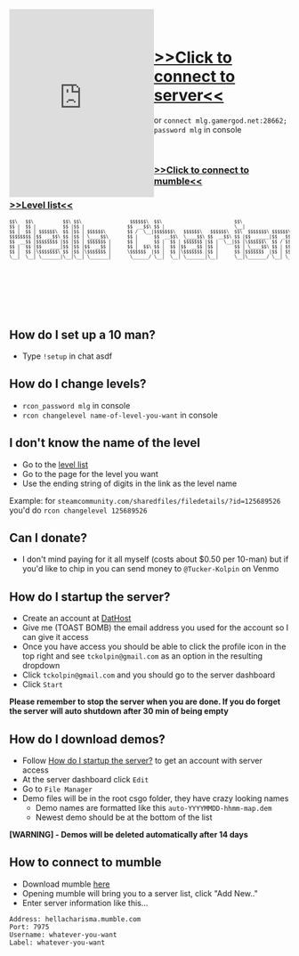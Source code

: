<iframe style="float: left;" src="https://cache.gametracker.com/components/html0/?host=104.217.248.90:28662&bgColor=333333&fontColor=cccccc&titleBgColor=222222&titleColor=ff9900&borderColor=555555&linkColor=ffcc00&borderLinkColor=222222&showMap=0&showCurrPlayers=0&topPlayersHeight=150&showTopPlayers=1&showBlogs=0&width=240" frameborder="0" scrolling="no" width="260" height="338"></iframe>

<div>

&nbsp;
&nbsp;
&nbsp;

</div>

# [>>Click to connect to server<<]
[>>Click to connect to server<<]: steam://connect/mlg.gamergod.net:28662/mlg

or `connect mlg.gamergod.net:28662; password mlg` in console

<div>

&nbsp;
&nbsp;
&nbsp;

</div>

### [>>Click to connect to mumble<<]
[>>click to connect to mumble<<]: mumble://hellacharisma.mumble.com:7975/?version=1.2.0

### [>>Level list<<]
[>>Level list<<]: https://steamcommunity.com/sharedfiles/filedetails/?id=796751913
[level list]: https://steamcommunity.com/sharedfiles/filedetails/?id=796751913

<pre style="font-size: 8px;">
$$\   $$\           $$\ $$\                  $$$$$$\  $$\                           $$\                                   
$$ |  $$ |          $$ |$$ |                $$  __$$\ $$ |                          \__|                                  
$$ |  $$ | $$$$$$\  $$ |$$ | $$$$$$\        $$ /  \__|$$$$$$$\   $$$$$$\   $$$$$$\  $$\  $$$$$$$\ $$$$$$\$$$$\   $$$$$$\  
$$$$$$$$ |$$  __$$\ $$ |$$ | \____$$\       $$ |      $$  __$$\  \____$$\ $$  __$$\ $$ |$$  _____|$$  _$$  _$$\  \____$$\ 
$$  __$$ |$$$$$$$$ |$$ |$$ | $$$$$$$ |      $$ |      $$ |  $$ | $$$$$$$ |$$ |  \__|$$ |\$$$$$$\  $$ / $$ / $$ | $$$$$$$ |
$$ |  $$ |$$   ____|$$ |$$ |$$  __$$ |      $$ |  $$\ $$ |  $$ |$$  __$$ |$$ |      $$ | \____$$\ $$ | $$ | $$ |$$  __$$ |
$$ |  $$ |\$$$$$$$\ $$ |$$ |\$$$$$$$ |      \$$$$$$  |$$ |  $$ |\$$$$$$$ |$$ |      $$ |$$$$$$$  |$$ | $$ | $$ |\$$$$$$$ |
\__|  \__| \_______|\__|\__| \_______|       \______/ \__|  \__| \_______|\__|      \__|\_______/ \__| \__| \__| \_______|
</pre>

&nbsp;

&nbsp;

&nbsp;

## How do I set up a 10 man?
- Type `!setup` in chat asdf

## How do I change levels?
- `rcon_password mlg` in console
- `rcon changelevel name-of-level-you-want` in console

## I don't know the name of the level
- Go to the [level list] 
- Go to the page for the level you want
- Use the ending string of digits in the link as the level name

Example: for `steamcommunity.com/sharedfiles/filedetails/?id=125689526` you'd do `rcon changelevel 125689526`

## Can I donate?
- I don't mind paying for it all myself (costs about $0.50 per 10-man) but if you'd like to chip in you can send money to `@Tucker-Kolpin` on Venmo

## How do I startup the server?
- Create an account at [DatHost](https://dathost.net/)
- Give me (TOAST BOMB) the email address you used for the account so I can give it access
- Once you have access you should be able to click the profile icon in the top right and see `tckolpin@gmail.com` as an option in the resulting dropdown
- Click `tckolpin@gmail.com` and you should go to the server dashboard
- Click `Start`

**Please remember to stop the server when you are done. If you do forget the server will auto shutdown after 30 min of being empty**

## How do I download demos?
- Follow [How do I startup the server?](#how-do-i-startup-the-server?) to get an account with server access
- At the server dashboard click `Edit`
- Go to `File Manager` 
- Demo files will be in the root csgo folder, they have crazy looking names
  - Demo names are formatted like this `auto-YYYYMMDD-hhmm-map.dem`
  - Newest demo should be at the bottom of the list
  
**[WARNING] - Demos will be deleted automatically after 14 days**

## How to connect to mumble
- Download mumble [here](https://www.mumble.info/downloads/)
- Opening mumble will bring you to a server list, click "Add New.."
- Enter server information like this...
```
Address: hellacharisma.mumble.com
Port: 7975
Username: whatever-you-want
Label: whatever-you-want
```
